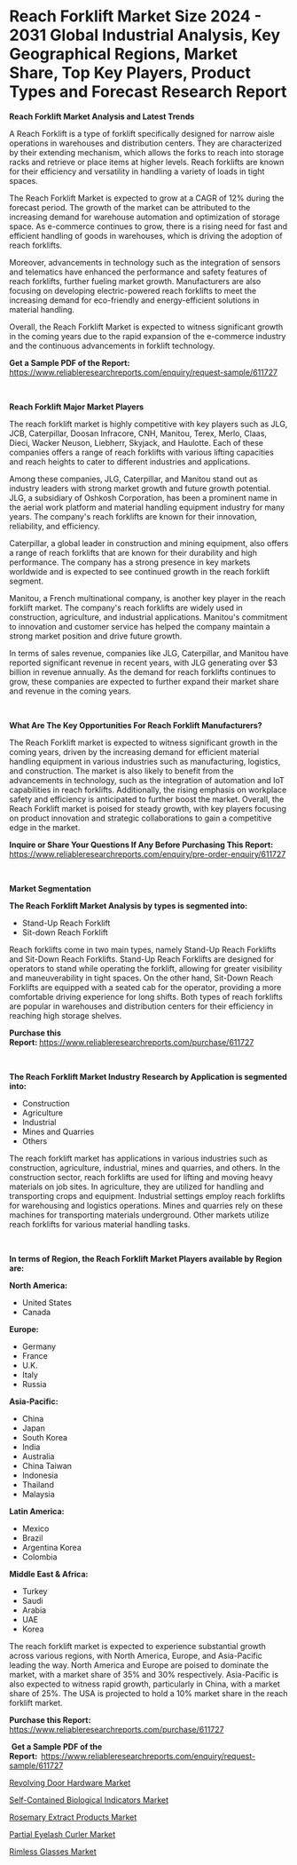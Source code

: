 <p><h1>Reach Forklift Market Size 2024 - 2031 Global Industrial Analysis, Key Geographical Regions, Market Share, Top Key Players, Product Types and Forecast Research Report</h1></p><p><strong>Reach Forklift Market Analysis and Latest Trends</strong></p>
<p><p>A Reach Forklift is a type of forklift specifically designed for narrow aisle operations in warehouses and distribution centers. They are characterized by their extending mechanism, which allows the forks to reach into storage racks and retrieve or place items at higher levels. Reach forklifts are known for their efficiency and versatility in handling a variety of loads in tight spaces.</p><p>The Reach Forklift Market is expected to grow at a CAGR of 12% during the forecast period. The growth of the market can be attributed to the increasing demand for warehouse automation and optimization of storage space. As e-commerce continues to grow, there is a rising need for fast and efficient handling of goods in warehouses, which is driving the adoption of reach forklifts.</p><p>Moreover, advancements in technology such as the integration of sensors and telematics have enhanced the performance and safety features of reach forklifts, further fueling market growth. Manufacturers are also focusing on developing electric-powered reach forklifts to meet the increasing demand for eco-friendly and energy-efficient solutions in material handling.</p><p>Overall, the Reach Forklift Market is expected to witness significant growth in the coming years due to the rapid expansion of the e-commerce industry and the continuous advancements in forklift technology.</p></p>
<p><strong>Get a Sample PDF of the Report:&nbsp;</strong> <a href="https://www.reliableresearchreports.com/enquiry/request-sample/611727">https://www.reliableresearchreports.com/enquiry/request-sample/611727</a></p>
<p>&nbsp;</p>
<p><strong>Reach Forklift Major Market Players</strong></p>
<p><p>The reach forklift market is highly competitive with key players such as JLG, JCB, Caterpillar, Doosan Infracore, CNH, Manitou, Terex, Merlo, Claas, Dieci, Wacker Neuson, Liebherr, Skyjack, and Haulotte. Each of these companies offers a range of reach forklifts with various lifting capacities and reach heights to cater to different industries and applications.</p><p>Among these companies, JLG, Caterpillar, and Manitou stand out as industry leaders with strong market growth and future growth potential. JLG, a subsidiary of Oshkosh Corporation, has been a prominent name in the aerial work platform and material handling equipment industry for many years. The company's reach forklifts are known for their innovation, reliability, and efficiency.</p><p>Caterpillar, a global leader in construction and mining equipment, also offers a range of reach forklifts that are known for their durability and high performance. The company has a strong presence in key markets worldwide and is expected to see continued growth in the reach forklift segment.</p><p>Manitou, a French multinational company, is another key player in the reach forklift market. The company's reach forklifts are widely used in construction, agriculture, and industrial applications. Manitou's commitment to innovation and customer service has helped the company maintain a strong market position and drive future growth.</p><p>In terms of sales revenue, companies like JLG, Caterpillar, and Manitou have reported significant revenue in recent years, with JLG generating over $3 billion in revenue annually. As the demand for reach forklifts continues to grow, these companies are expected to further expand their market share and revenue in the coming years.</p></p>
<p>&nbsp;</p>
<p><strong>What Are The Key Opportunities For Reach Forklift Manufacturers?</strong></p>
<p><p>The Reach Forklift market is expected to witness significant growth in the coming years, driven by the increasing demand for efficient material handling equipment in various industries such as manufacturing, logistics, and construction. The market is also likely to benefit from the advancements in technology, such as the integration of automation and IoT capabilities in reach forklifts. Additionally, the rising emphasis on workplace safety and efficiency is anticipated to further boost the market. Overall, the Reach Forklift market is poised for steady growth, with key players focusing on product innovation and strategic collaborations to gain a competitive edge in the market.</p></p>
<p><strong>Inquire or Share Your Questions If Any Before Purchasing This Report:</strong> <a href="https://www.reliableresearchreports.com/enquiry/pre-order-enquiry/611727">https://www.reliableresearchreports.com/enquiry/pre-order-enquiry/611727</a></p>
<p>&nbsp;</p>
<p><strong>Market Segmentation</strong></p>
<p><strong>The Reach Forklift Market Analysis by types is segmented into:</strong></p>
<p><ul><li>Stand-Up Reach Forklift</li><li>Sit-down Reach Forklift</li></ul></p>
<p><p>Reach forklifts come in two main types, namely Stand-Up Reach Forklifts and Sit-Down Reach Forklifts. Stand-Up Reach Forklifts are designed for operators to stand while operating the forklift, allowing for greater visibility and maneuverability in tight spaces. On the other hand, Sit-Down Reach Forklifts are equipped with a seated cab for the operator, providing a more comfortable driving experience for long shifts. Both types of reach forklifts are popular in warehouses and distribution centers for their efficiency in reaching high storage shelves.</p></p>
<p><strong>Purchase this Report:&nbsp;</strong><a href="https://www.reliableresearchreports.com/purchase/611727">https://www.reliableresearchreports.com/purchase/611727</a></p>
<p>&nbsp;</p>
<p><strong>The Reach Forklift Market Industry Research by Application is segmented into:</strong></p>
<p><ul><li>Construction</li><li>Agriculture</li><li>Industrial</li><li>Mines and Quarries</li><li>Others</li></ul></p>
<p><p>The reach forklift market has applications in various industries such as construction, agriculture, industrial, mines and quarries, and others. In the construction sector, reach forklifts are used for lifting and moving heavy materials on job sites. In agriculture, they are utilized for handling and transporting crops and equipment. Industrial settings employ reach forklifts for warehousing and logistics operations. Mines and quarries rely on these machines for transporting materials underground. Other markets utilize reach forklifts for various material handling tasks.</p></p>
<p>&nbsp;</p>
<p><strong>In terms of Region, the Reach Forklift Market Players available by Region are:</strong></p>
<p>
    <p> <strong> North America: </strong>
        <ul>
            <li>United States</li>
            <li>Canada</li>
        </ul>
        </p> 
    <p> <strong> Europe: </strong>
        <ul>
            <li>Germany</li>
            <li>France</li>
            <li>U.K.</li>
            <li>Italy</li>
            <li>Russia</li>
        </ul>
        </p> 
    <p> <strong> Asia-Pacific: </strong>
        <ul>
            <li>China</li>
            <li>Japan</li>
            <li>South Korea</li>
            <li>India</li>
            <li>Australia</li>
            <li>China Taiwan</li>
            <li>Indonesia</li>
            <li>Thailand</li>
            <li>Malaysia</li>
        </ul>
        </p> 
    <p> <strong> Latin America: </strong>
        <ul>
            <li>Mexico</li>
            <li>Brazil</li>
            <li>Argentina Korea</li>
            <li>Colombia</li>
        </ul>
        </p> 
    <p> <strong> Middle East & Africa: </strong>
        <ul>
            <li>Turkey</li>
            <li>Saudi</li>
            <li>Arabia</li>
            <li>UAE</li>
            <li>Korea</li>
        </ul>
    </p>
    </p>
<p><p>The reach forklift market is expected to experience substantial growth across various regions, with North America, Europe, and Asia-Pacific leading the way. North America and Europe are poised to dominate the market, with a market share of 35% and 30% respectively. Asia-Pacific is also expected to witness rapid growth, particularly in China, with a market share of 25%. The USA is projected to hold a 10% market share in the reach forklift market.</p></p>
<p><strong>Purchase this Report: </strong><a href="https://www.reliableresearchreports.com/purchase/611727">https://www.reliableresearchreports.com/purchase/611727</a></p>
<p>&nbsp;<strong>Get a Sample PDF of the Report:&nbsp;&nbsp;</strong><a href="https://www.reliableresearchreports.com/enquiry/request-sample/611727">https://www.reliableresearchreports.com/enquiry/request-sample/611727</a></p>
<p><strong></strong></p>
<p><p><a href="https://medium.com/@vivianejast/revolving-door-hardware-market-report-reveals-the-latest-trends-and-growth-opportunities-of-this-97cea4e3bfa9">Revolving Door Hardware Market</a></p><p><a href="https://github.com/indrystar/Market-Research-Report-List-1/blob/main/self-contained-biological-indicators-market.md">Self-Contained Biological Indicators Market</a></p><p><a href="https://github.com/AKSHATREPORTPRIME/Market-Research-Report-List-3/blob/main/rosemary-extract-products-market.md">Rosemary Extract Products Market</a></p><p><a href="https://medium.com/@vivianejast/partial-eyelash-curler-market-competitive-analysis-market-trends-and-forecast-to-2031-46e78e548aa7">Partial Eyelash Curler Market</a></p><p><a href="https://medium.com/@vivianejast/rimless-glasses-market-trends-and-market-analysis-forecasted-for-period-2024-2031-858886229733">Rimless Glasses Market</a></p></p>